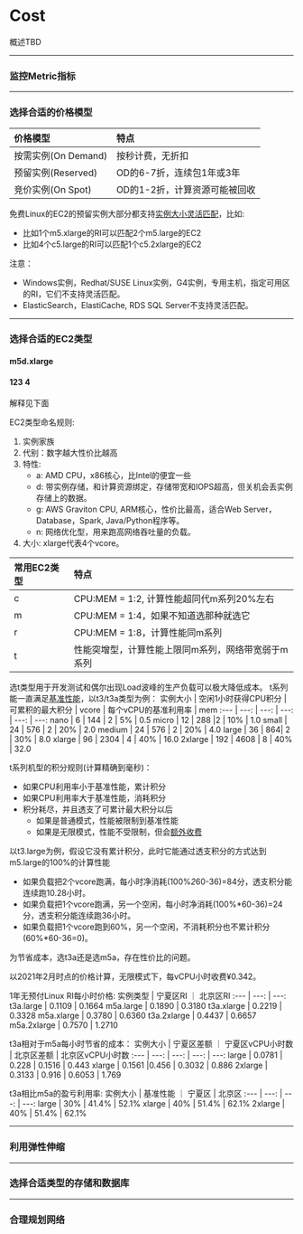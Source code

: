 # Cost
概述TBD

---
### 监控Metric指标

---
### 选择合适的价格模型
价格模型 | 特点
:-- | :--
按需实例(On Demand) | 按秒计费，无折扣
预留实例(Reserved) | OD的6-7折，连续包1年或3年
竞价实例(On Spot) | OD的1-2折，计算资源可能被回收

免费Linux的EC2的预留实例大部分都支持[实例大小灵活匹配](https://docs.aws.amazon.com/whitepapers/latest/cost-optimization-reservation-models/maximizing-utilization-with-size-flexibility-in-regional-reserved-instances.html)，比如:

* 比如1个m5.xlarge的RI可以匹配2个m5.large的EC2
* 比如4个c5.large的RI可以匹配1个c5.2xlarge的EC2

注意：
* Windows实例，Redhat/SUSE Linux实例，G4实例，专用主机，指定可用区的RI，它们不支持灵活匹配。
* ElasticSearch，ElastiCache, RDS SQL Server不支持灵活匹配。

---
### 选择合适的EC2类型

#### m5d.xlarge
#### 123 4
解释见下面

EC2类型命名规则:
1. 实例家族
2. 代别：数字越大性价比越高
3. 特性:
    * a: AMD CPU，x86核心，比Intel的便宜一些
    * d: 带实例存储，和计算资源绑定，存储带宽和IOPS超高，但关机会丢实例存储上的数据。
    * g: AWS Graviton CPU, ARM核心，性价比最高，适合Web Server，Database，Spark, Java/Python程序等。
    * n: 网络优化型，用来跑高网络吞吐量的负载。
4. 大小: xlarge代表4个vcore。

常用EC2类型 | 特点
:--- | :---
c | CPU:MEM = 1:2, 计算性能超同代m系列20%左右
m | CPU:MEM = 1:4，如果不知道选那种就选它
r | CPU:MEM = 1:8，计算性能同m系列
t | 性能突增型，计算性能上限同m系列，网络带宽弱于m系列

选t类型用于开发测试和偶尔出现Load波峰的生产负载可以极大降低成本。
t系列能一直满足[基准性能](https://docs.aws.amazon.com/zh_cn/AWSEC2/latest/UserGuide/burstable-credits-baseline-concepts.html)，以t3/t3a类型为例：
实例大小 | 空闲1小时获得CPU积分 | 可累积的最大积分 | vcore | 每个vCPU的基准利用率 | mem
:--- | ---: | ---: | ---: | ---: | ---:
nano | 6 | 144 | 2 | 5% | 0.5
micro | 12 | 288 |2 | 10% | 1.0
small | 24 | 576 | 2 | 20% | 2.0
medium | 24 | 576 | 2 | 20% | 4.0
large | 36 | 864| 2 | 30% | 8.0
xlarge | 96 | 2304 | 4 | 40% | 16.0
2xlarge | 192 | 4608 | 8 | 40% | 32.0

t系列机型的积分规则(计算精确到毫秒)：
* 如果CPU利用率小于基准性能，累计积分
* 如果CPU利用率大于基准性能，消耗积分
* 积分耗尽，并且透支了可累计最大积分以后
    * 如果是普通模式，性能被限制到基准性能
    * 如果是无限模式，性能不受限制，但会[额外收费](https://www.amazonaws.cn/ec2/pricing/)

以t3.large为例，假设它没有累计积分，此时它能通过透支积分的方式达到m5.large的100%的计算性能
* 如果负载把2个vcore跑满，每小时净消耗(100%*2*60-36)=84分，透支积分能连续跑10.28小时。
* 如果负载把1个vcore跑满，另一个空闲，每小时净消耗(100%*60-36)=24分，透支积分能连续跑36小时。
* 如果负载把1个vcore跑到60%，另一个空闲，不消耗积分也不累计积分(60%*60-36=0)。

为节省成本，选t3a还是选m5a，存在性价比的问题。

以2021年2月时点的价格计算，无限模式下，每vCPU小时收费¥0.342。

1年无预付Linux RI每小时价格:
实例类型 | 宁夏区RI ｜ 北京区RI
:--- | ---: | ---:
t3a.large | 0.1109 | 0.1664
m5a.large | 0.1890 | 0.3180
t3a.xlarge | 0.2219 | 0.3328
m5a.xlarge | 0.3780 | 0.6360
t3a.2xlarge | 0.4437 | 0.6657
m5a.2xlarge | 0.7570 | 1.2710

t3a相对于m5a每小时节省的成本：
实例大小 | 宁夏区差额 ｜ 宁夏区vCPU小时数 | 北京区差额 | 北京区vCPU小时数
:--- | ---: | ---: | ---: | ---:
large | 0.0781 | 0.228 | 0.1516 | 0.443
xlarge | 0.1561 |0.456 | 0.3032 | 0.886
2xlarge | 0.3133 | 0.916 | 0.6053 | 1.769

t3a相比m5a的盈亏利用率:
实例大小 | 基准性能 ｜ 宁夏区 | 北京区
:--- | ---: | ---: | ---:
large | 30% | 41.4% | 52.1%
xlarge | 40% | 51.4% | 62.1%
2xlarge | 40% | 51.4% | 62.1%

---
### 利用弹性伸缩

---
### 选择合适类型的存储和数据库

___
### 合理规划网络

